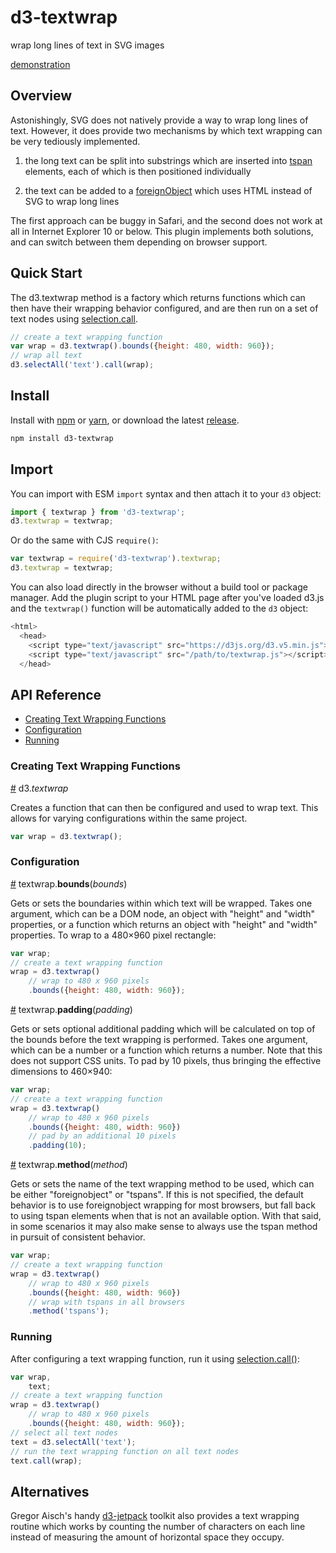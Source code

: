# d3-textwrap

wrap long lines of text in SVG images

<a href="http://bl.ocks.org/vijithassar/8278587">demonstration</a>

## Overview

Astonishingly, SVG does not natively provide a way to wrap long lines of text. However, it does provide two mechanisms by which text wrapping can be very tediously implemented.

1. the long text can be split into substrings which are inserted into [tspan](https://developer.mozilla.org/en-US/docs/Web/SVG/Element/tspan) elements, each of which is then positioned individually

2. the text can be added to a [foreignObject](https://developer.mozilla.org/en-US/docs/Web/SVG/Element/foreignObject) which uses HTML instead of SVG to wrap long lines

The first approach can be buggy in Safari, and the second does not work at all in Internet Explorer 10 or below. This plugin implements both solutions, and can switch between them depending on browser support.

## Quick Start

The d3.textwrap method is a factory which returns functions which can then have their wrapping behavior configured, and are then run on a set of text nodes using [selection.call](https://github.com/d3/d3-selection#selection_call).

```js
// create a text wrapping function
var wrap = d3.textwrap().bounds({height: 480, width: 960});
// wrap all text
d3.selectAll('text').call(wrap);
```

## Install

Install with [npm](https://www.npmjs.com/) or [yarn](https://yarnpkg.com/), or download the latest [release](https://github.com/vijithassar/d3-textwrap/releases).

```bash
npm install d3-textwrap
```

## Import

You can import with ESM `import` syntax and then attach it to your `d3` object:

```javascript
import { textwrap } from 'd3-textwrap';
d3.textwrap = textwrap;
```

Or do the same with CJS `require()`:

```javascript
var textwrap = require('d3-textwrap').textwrap;
d3.textwrap = textwrap;
```

You can also load directly in the browser without a build tool or package manager. Add the plugin script to your HTML page after you've loaded d3.js and the `textwrap()` function will be automatically added to the `d3` object:

```javascript
<html>
  <head>
    <script type="text/javascript" src="https://d3js.org/d3.v5.min.js"></script>
    <script type="text/javascript" src="/path/to/textwrap.js"></script>
  </head>
```

## API Reference

* [Creating Text Wrapping Functions](#creating)
* [Configuration](#configuring)
* [Running](#running)

### Creating Text Wrapping Functions

<a name="textwrap" href="#textwrap">#</a> d3.*textwrap*

Creates a function that can then be configured and used to wrap text. This allows for varying configurations within the same project.

```js
var wrap = d3.textwrap();
```

### Configuration

<a name="bounds" href="#bounds">#</a> textwrap.**bounds**(*bounds*)

Gets or sets the boundaries within which text will be wrapped. Takes one argument, which can be a DOM node, an object with "height" and "width" properties, or a function which returns an object with "height" and "width" properties. To wrap to a 480×960 pixel rectangle:

```js
var wrap;
// create a text wrapping function
wrap = d3.textwrap()
    // wrap to 480 x 960 pixels
    .bounds({height: 480, width: 960});
```

<a name="padding" href="#padding">#</a> textwrap.**padding**(*padding*)

Gets or sets optional additional padding which will be calculated on top of the bounds before the text wrapping is performed. Takes one argument, which can be a number or a function which returns a number. Note that this does not support CSS units. To pad by 10 pixels, thus bringing the effective dimensions to 460×940:

```js
var wrap;
// create a text wrapping function
wrap = d3.textwrap()
    // wrap to 480 x 960 pixels
    .bounds({height: 480, width: 960})
    // pad by an additional 10 pixels
    .padding(10);
```

<a name="method" href="#method">#</a> textwrap.**method**(*method*)

Gets or sets the name of the text wrapping method to be used, which can be either "foreignobject" or "tspans". If this is not specified, the default behavior is to use foreignobject wrapping for most browsers, but fall back to using tspan elements when that is not an available option. With that said, in some scenarios it may also make sense to always use the tspan method in pursuit of consistent behavior.

```js
var wrap;
// create a text wrapping function
wrap = d3.textwrap()
    // wrap to 480 x 960 pixels
    .bounds({height: 480, width: 960})
    // wrap with tspans in all browsers
    .method('tspans');
```

### Running

After configuring a text wrapping function, run it using [selection.call()](https://github.com/d3/d3-selection#selection_call):

```js
var wrap,
    text;
// create a text wrapping function
wrap = d3.textwrap()
    // wrap to 480 x 960 pixels
    .bounds({height: 480, width: 960});
// select all text nodes
text = d3.selectAll('text');
// run the text wrapping function on all text nodes
text.call(wrap);
```

## Alternatives

Gregor Aisch's handy [d3-jetpack](https://github.com/gka/d3-jetpack) toolkit also provides a text wrapping routine which works by counting the number of characters on each line instead of measuring the amount of horizontal space they occupy.
